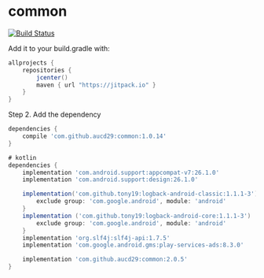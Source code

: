 # common
[![Build Status](https://travis-ci.org/aucd29/common.svg?branch=master)](https://travis-ci.org/aucd29/common)

Add it to your build.gradle with:
```gradle
allprojects {
    repositories {
        jcenter()
        maven { url "https://jitpack.io" }
    }
}
```

Step 2. Add the dependency

```gradle
dependencies {
    compile 'com.github.aucd29:common:1.0.14'
}
```
```gradle
# kotlin
dependencies {
    implementation 'com.android.support:appcompat-v7:26.1.0'
    implementation 'com.android.support:design:26.1.0'

    implementation('com.github.tony19:logback-android-classic:1.1.1-3') {
        exclude group: 'com.google.android', module: 'android'
    }
    implementation ('com.github.tony19:logback-android-core:1.1.1-3')  {
        exclude group: 'com.google.android', module: 'android'
    }
    implementation 'org.slf4j:slf4j-api:1.7.5'
    implementation 'com.google.android.gms:play-services-ads:8.3.0'

    implementation 'com.github.aucd29:common:2.0.5'
}
